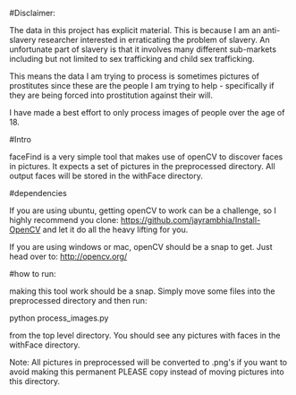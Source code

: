 #Disclaimer:

The data in this project has explicit material.  This is because I am an anti-slavery researcher interested in erraticating the problem of slavery.  An unfortunate part of slavery is that it involves many different sub-markets including but not limited to sex trafficking and child sex trafficking.

This means the data I am trying to process is sometimes pictures of prostitutes since these are the people I am trying to help - specifically if they are being forced into prostitution against their will.

I have made a best effort to only process images of people over the age of 18.


#Intro

faceFind is a very simple tool that makes use of openCV to discover faces in pictures.  It expects a set of pictures in the preprocessed directory.  All output faces will be stored in the withFace directory.

#dependencies

If you are using ubuntu, getting openCV to work can be a challenge, so I highly recommend you clone:  https://github.com/jayrambhia/Install-OpenCV and let it do all the heavy lifting for you.

If you are using windows or mac, openCV should be a snap to get.  Just head over to:  http://opencv.org/

#how to run:

making this tool work should be a snap.  Simply move some files into the preprocessed directory and then run:

python process_images.py 

from the top level directory.  You should see any pictures with faces in the withFace directory.  

Note:  All pictures in preprocessed will be converted to .png's if you want to avoid making this permanent PLEASE copy instead of moving pictures into this directory.
